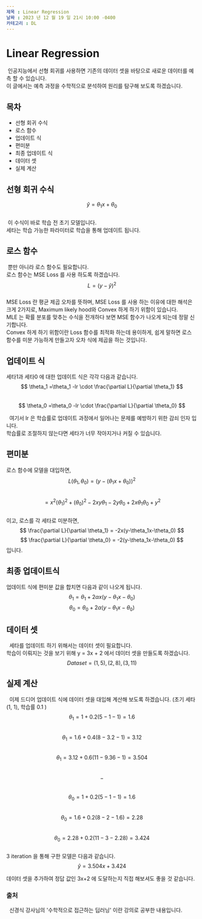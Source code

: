 ```yaml
---
제목 : Linear Regression
날짜 : 2023 년 12 월 19 일 21시 10:00 -0400 
카테고리 : DL
---
```


<script type="text/javascript" async
  src="https://cdn.mathjax.org/mathjax/latest/MathJax.js?config=TeX-MML-AM_CHTML">
</script>

# Linear Regression

&nbsp;인공지능에서 선형 회귀를 사용하면 기존의 데이터 셋을 바탕으로 새로운 데이터를 예측 할 수 있습니다. <br> 이 글에서는 예측 과정을 수학적으로 분석하여 원리를 탐구해 보도록 하겠습니다.

## 목차

- 선형 회귀 수식
- 로스 함수
- 업데이트 식
- 편미분
- 최종 업데이트 식
- 데이터 셋
- 실제 계산

## 선형 회귀 수식
$$\hat{y}= \theta_1 x + \theta_0 $$ <br>
&nbsp;이 수식이 바로 학습 전 초기 모델입니다.  
세타는 학습 가능한 파라미터로 학습을 통해 업데이트 됩니다.  


## 로스 함수
&nbsp;뿐만 아니라 로스 함수도 필요합니다.  
로스 함수는 MSE Loss 를 사용 하도록 하겠습니다.  
$$ L = (y -\hat{y})^2 $$ <br> 
MSE Loss 란 평균 제곱 오차를 뜻하며, MSE Loss 를 사용 하는 이유에 대한 해석은 크게 2가지로, Maximum likely hood와 Convex 하게 하기 위함이 있습니다.   
MLE 는 확률 분포를 맞추는 수식을 전개하다 보면 MSE 함수가 나오게 되는데 정말 신기합니다.  
Convex 하게 하기 위함이란 Loss 함수를 최적화 하는데 용이하게, 쉽게 말하면 로스 함수를 미분 가능하게 만들고자 오차 식에 제곱을 하는 것입니다.

## 업데이트 식
세타1과 세타0 에 대한 업데이트 식은 각각 다음과 같습니다. <br>
$$ \theta_1 =\theta_1 -lr \cdot  \frac{\partial L}{\partial \theta_1}  $$  
$$ \theta_0 =\theta_0 -lr \cdot  \frac{\partial L}{\partial \theta_0}  $$

&nbsp; 여기서 lr 은 학습률로 업데이트 과정에서 일어나는 문제를 예방하기 위한 감쇠 인자 입니다.  
학습률로 조절하지 않는다면 세타가 너무 작아지거나 커질 수 있습니다.

## 편미분
로스 함수에 모델을 대입하면,  <br>
$$ L(\theta_1, \theta_0) = (y-(\theta_1 x + \theta_0))^2 $$  <br>
$$ = x^2(\theta_1)^2+(\theta_0)^2-2xy\theta_1-2y\theta_0+2x\theta_1\theta_0+y^2$$ <br>
이고, 로스를 각 세타로 미분하면,  <br>
$$ \frac{\partial L}{\partial \theta_1} = -2x(y-\theta_1x-\theta_0) $$
$$ \frac{\partial L}{\partial \theta_0} = -2(y-\theta_1x-\theta_0) $$
입니다. 

## 최종 업데이트식
업데이트 식에 편미분 값을 합치면 다음과 같이 나오게 됩니다.  <br>
$$\theta_1 = \theta_1 + 2\alpha x(y-\theta_1x-\theta_0) $$
$$\theta_0 = \theta_0 + 2\alpha (y-\theta_1x-\theta_0) $$

## 데이터 셋

&nbsp; 세타를 업데이트 하기 위해서는 데이터 셋이 필요합니다.  
학습이 이뤄지는 것을 보기 위해 y = 3x + 2 에서 데이터 셋을 만들도록 하겠습니다.
$$ Dataset = (1,5), (2,8),(3,11) $$

## 실제 계산
&nbsp; 이제 드디어 업데이트 식에 데이터 셋을 대입해 계산해 보도록 하겠습니다. (초기 세타 (1, 1), 학습률 0.1 ) <br>
$$\theta_1=1+0.2(5-1-1) =1.6 $$ <br>
$$\theta_1=1.6+0.4(8-3.2-1) = 3.12 $$ <br>
$$\theta_1=3.12+0.6(11-9.36-1) = 3.504 $$ <br>
$$-$$ <br>
$$\theta_0=1+0.2(5-1-1) =1.6 $$ <br>
$$\theta_0=1.6+0.2(8-2-1.6) = 2.28 $$ <br>
$$\theta_0=2.28+0.2(11-3-2.28) = 3.424 $$ <br>
3 iteration 을 통해 구한 모델은 다음과 같습니다. <br>
$$ \hat{y} = 3.504x+3.424 $$ 
 
데이터 셋을 추가하여 정답 값인 3x+2 에 도달하는지 직접 해보셔도 좋을 것 같습니다.   

### 출처
&nbsp; 신경식 강사님의 '수학적으로 접근하는 딥러닝' 이란 강의로 공부한 내용입니다.